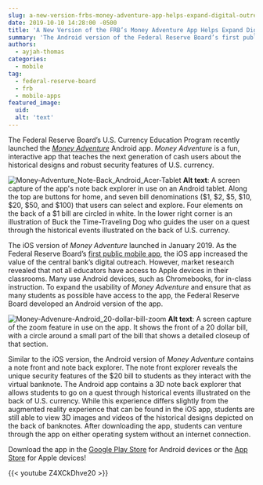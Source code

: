 ```yaml
---
slug: a-new-version-frbs-money-adventure-app-helps-expand-digital-outreach
date: 2019-10-10 14:28:00 -0500
title: 'A New Version of the FRB’s Money Adventure App Helps Expand Digital Outreach'
summary: 'The Android version of the Federal Reserve Board’s first public mobile app, Money Adventure, is now available&#46; See how market research led to its development, and how it differs from the iOS version&#46;'
authors: 
  - ayjah-thomas
categories: 
  - mobile
tag: 
  - federal-reserve-board
  - frb
  - mobile-apps
featured_image: 
  uid: 
  alt: 'text'
---
```


The Federal Reserve Board’s U.S. Currency Education Program recently launched the _[Money Adventure](https://www.uscurrency.gov/educational-materials/classrooms/money-adventure-mobile-app)_ Android app. _Money Adventure_ is a fun, interactive app that teaches the next generation of cash users about the historical designs and robust security features of U.S. currency. 

![Money-Adventure_Note-Back_Android_Acer-Tablet](https://user-images.githubusercontent.com/19961574/66514291-d4615800-eaaa-11e9-8202-6d5f8c07eda1.png)
**Alt text**: A screen capture of the app's note back explorer in use on an Android tablet. Along the top are buttons for home, and seven bill denominations ($1, $2, $5, $10, $20, $50, and $100) that users can select and explore. Four elements on the back of a $1 bill are circled in white. In the lower right corner is an illustration of Buck the Time-Traveling Dog who guides the user on a quest through the historical events illustrated on the back of U.S. currency.

The iOS version of _Money Adventure_ launched in January 2019. As the Federal Reserve Board’s [first public mobile app](https://digital.gov/2019/03/05/using-augmented-reality-teach-kids-about-currency/), the iOS app increased the value of the central bank’s digital outreach. However, market research revealed that not all educators have access to Apple devices in their classrooms. Many use Android devices, such as Chromebooks, for in-class instruction. To expand the usability of _Money Adventure_ and ensure that as many students as possible have access to the app, the Federal Reserve Board developed an Android version of the app. 

![Money-Advenure-Android_20-dollar-bill-zoom](https://user-images.githubusercontent.com/19961574/66514230-b562c600-eaaa-11e9-9bae-30a0bec8fd0c.jpg)
**Alt text**: A screen capture of the zoom feature in use on the app. It shows the front of a 20 dollar bill, with a circle around a small part of the bill that shows a detailed closeup of that section. 

Similar to the iOS version, the Android version of _Money Adventure_ contains a note front and note back explorer. The note front explorer reveals the unique security features of the $20 bill to students as they interact with the virtual banknote. The Android app contains a 3D note back explorer that allows students to go on a quest through historical events illustrated on the back of U.S. currency. While this experience differs slightly from the augmented reality experience that can be found in the iOS app, students are still able to view 3D images and videos of the historical designs depicted on the back of banknotes. After downloading the app, students can venture through the app on either operating system without an internet connection. 

Download the app in the [Google Play Store](https://play.google.com/store/apps/details?id=com.taoti.moneyadventure) for Android devices or the [App Store](https://apps.apple.com/us/app/money-adventure/id1446642877) for Apple devices! 

{{< youtube Z4XCkDhve20 >}} 
